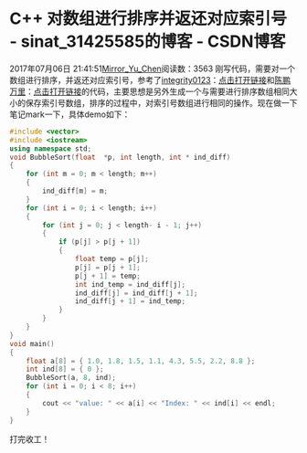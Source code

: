 # C++ 对数组进行排序并返还对应索引号 - sinat_31425585的博客 - CSDN博客
2017年07月06日 21:41:51[Mirror_Yu_Chen](https://me.csdn.net/sinat_31425585)阅读数：3563
刚写代码，需要对一个数组进行排序，并返还对应索引号，参考了[integrity0123](http://blog.csdn.net/integrity0123/article/details/6760931)：[点击打开链接](http://blog.csdn.net/integrity0123/article/details/6760931)和[陈鹏万里](http://blog.csdn.net/qq245671051/article/details/50756770)：[点击打开链接](http://blog.csdn.net/qq245671051/article/details/50756770)的代码，主要思想是另外生成一个与需要进行排序数组相同大小的保存索引号数组，排序的过程中，对索引号数组进行相同的操作。现在做一下笔记mark一下，具体demo如下：
```cpp
#include <vector>
#include <iostream>
using namespace std;
void BubbleSort(float  *p, int length, int * ind_diff)
{
	for (int m = 0; m < length; m++)
	{
		ind_diff[m] = m;
	}
	for (int i = 0; i < length; i++)
	{
		for (int j = 0; j < length- i - 1; j++)
		{
			if (p[j] > p[j + 1])
			{
				float temp = p[j];
				p[j] = p[j + 1];
				p[j + 1] = temp;
				int ind_temp = ind_diff[j];
				ind_diff[j] = ind_diff[j + 1];
				ind_diff[j + 1] = ind_temp;
			}
		}
	}
}
void main()
{
	float a[8] = { 1.0, 1.8, 1.5, 1.1, 4.3, 5.5, 2.2, 8.8 };
	int ind[8] = { 0 };
	BubbleSort(a, 8, ind);
	for (int i = 0; i < 8; i++)
	{
		cout << "value: " << a[i] << "Index: " << ind[i] << endl;
	}
}
```
打完收工！

